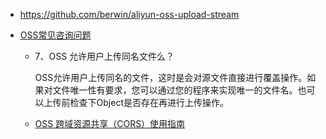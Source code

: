  - https://github.com/berwin/aliyun-oss-upload-stream
 
 - [OSS常见咨询问题](https://help.aliyun.com/knowledge_detail/39592.html)
    - 7、OSS 允许用户上传同名文件么？
      
      OSS允许用户上传同名的文件，这时是会对源文件直接进行覆盖操作。如果对文件唯一性有要求，您可以通过您的程序来实现唯一的文件名。也可以上传前检查下Object是否存在再进行上传操作。
      
    - [OSS 跨域资源共享（CORS）使用指南](https://help.aliyun.com/document_detail/31928.html)